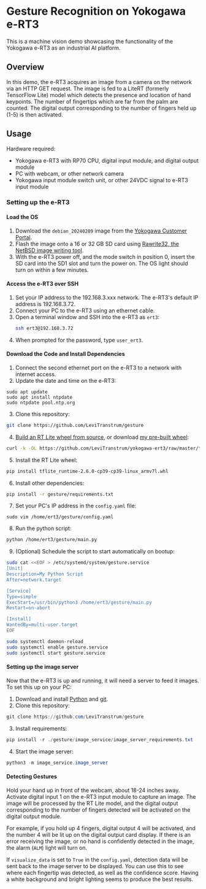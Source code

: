 # Gesture Recognition on Yokogawa e-RT3
This is a machine vision demo showcasing the functionality of the Yokogawa e-RT3 as an industrial AI platform.

## Overview
In this demo, the e-RT3 acquires an image from a camera on the network via an HTTP GET request. The image is fed to a LiteRT (formerly TensorFlow Lite) model which detects the presence and location of hand keypoints. The number of fingertips which are far from the palm are counted. The digital output corresponding to the number of fingers held up (1-5) is then activated. 

## Usage
Hardware required:
- Yokogawa e-RT3 with RP70 CPU, digital input module, and digital output module
- PC with webcam, or other network camera
- Yokogawa input module switch unit, or other 24VDC signal to e-RT3 input module

### Setting up the e-RT3
#### Load the OS
1. Download the `debian_20240209` image from the [Yokogawa Customer Portal](https://myportal.yokogawa.com/).
2. Flash the image onto a 16 or 32 GB SD card using [Rawrite32, the NetBSD image writing tool](https://www.netbsd.org/~martin/rawrite32/index.html).
3. With the e-RT3 power off, and the mode switch in position 0, insert the SD card into the SD1 slot and turn the power on. The OS light should turn on within a few minutes.

#### Access the e-RT3 over SSH
1. Set your IP address to the 192.168.3.xxx network. The e-RT3's default IP address is 192.168.3.72.
2. Connect your PC to the e-RT3 using an ethernet cable.
3. Open a terminal window and SSH into the e-RT3 as `ert3`:
    ```bash
    ssh ert3@192.168.3.72
    ```
4. When prompted for the password, type `user_ert3`.

#### Download the Code and Install Dependencies
1. Connect the second ethernet port on the e-RT3 to a network with internet access.
2. Update the date and time on the e-RT3:
```
sudo apt update
sudo apt install ntpdate
sudo ntpdate pool.ntp.org
```
3. Clone this repository:
```bash
git clone https://github.com/LeviTranstrum/gesture
```
4. [Build an RT Lite wheel from source](https://dev.to/yokogawa-yts_india/running-a-basic-tensorflow-lite-model-on-e-rt3-plus-dgh), or download [my pre-built wheel](https://github.com/LeviTranstrum/yokogawa-ert3):
```bash
curl -k -OL https://github.com/LeviTranstrum/yokogawa-ert3/raw/master/tflite_runtime-2.6.0-cp39-cp39-linux_armv7l.whl

```
5. Install the RT Lite wheel:
```bash
pip install tflite_runtime-2.6.0-cp39-cp39-linux_armv7l.whl
```
6. Install other dependencies:
```bash
pip install -r gesture/requirements.txt
```
7. Set your PC's IP address in the `config.yaml` file:
```
sudo vim /home/ert3/gesture/config.yaml
```
8. Run the python script:
```bash
python /home/ert3/gesture/main.py
```
9. (Optional) Schedule the script to start automatically on bootup:
```bash
sudo cat <<EOF > /etc/systemd/system/gesture.service
[Unit]
Description=My Python Script
After=network.target

[Service]
Type=simple
ExecStart=/usr/bin/python3 /home/ert3/gesture/main.py
Restart=on-abort

[Install]
WantedBy=multi-user.target
EOF

sudo systemctl daemon-reload
sudo systemctl enable gesture.service
sudo systemctl start gesture.service
```

#### Setting up the image server
Now that the e-RT3 is up and running, it will need a server to feed it images. To set this up on your PC:
1. Download and install [Python](https://www.python.org/downloads/windows/) and [git](https://git-scm.com/downloads/win).
2. Clone this repository:
```powershell
git clone https://github.com/LeviTranstrum/gesture
```
3. Install requirements:
```powershell
pip install -r ./gesture/image_service/image_server_requirements.txt
```
4. Start the image server:
```powershell
python3 -m image_service.image_server
```

#### Detecting Gestures
Hold your hand up in front of the webcam, about 18-24 inches away. Activate digital input 1 on the e-RT3 input module to capture an image. The image will be processed by the RT Lite model, and the digital output corresponding to the number of fingers detected will be activated on the digital output module. 

For example, if you hold up 4 fingers, digital output 4 will be activated, and the number 4 will be lit up on the digital output card display. If there is an error receiving the image, or no hand is confidently detected in the image, the alarm (`ALM`) light will turn on.

If `visualize_data` is set to `True` in the `config.yaml`, detection data will be sent back to the image server to be displayed. You can use this to see where each fingertip was detected, as well as the confidence score. Having a white background and bright lighting seems to produce the best results.